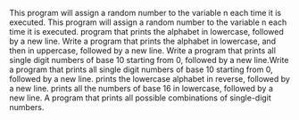 This program will assign a random number to the variable n each time it is executed.
This program will assign a random number to the variable n each time it is executed.
program that prints the alphabet in lowercase, followed by a new line.
Write a program that prints the alphabet in lowercase, and then in uppercase, followed by a new line.
Write a program that prints all single digit numbers of base 10 starting from 0, followed by a new line.Write a program that prints all single digit numbers of base 10 starting from 0, followed by a new line.
prints the lowercase alphabet in reverse, followed by a new line.
prints all the numbers of base 16 in lowercase, followed by a new line.
A program that prints all possible combinations of single-digit numbers.
